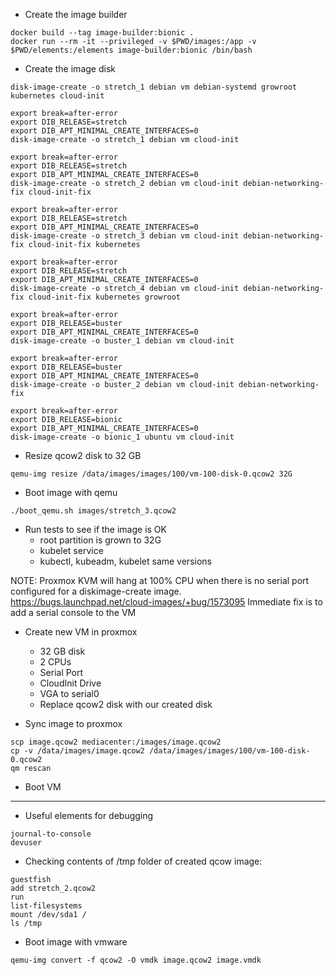 - Create the image builder
```
docker build --tag image-builder:bionic .
docker run --rm -it --privileged -v $PWD/images:/app -v $PWD/elements:/elements image-builder:bionic /bin/bash
```

- Create the image disk
```
disk-image-create -o stretch_1 debian vm debian-systemd growroot kubernetes cloud-init

export break=after-error
export DIB_RELEASE=stretch
export DIB_APT_MINIMAL_CREATE_INTERFACES=0
disk-image-create -o stretch_1 debian vm cloud-init

export break=after-error
export DIB_RELEASE=stretch
export DIB_APT_MINIMAL_CREATE_INTERFACES=0
disk-image-create -o stretch_2 debian vm cloud-init debian-networking-fix cloud-init-fix

export break=after-error
export DIB_RELEASE=stretch
export DIB_APT_MINIMAL_CREATE_INTERFACES=0
disk-image-create -o stretch_3 debian vm cloud-init debian-networking-fix cloud-init-fix kubernetes

export break=after-error
export DIB_RELEASE=stretch
export DIB_APT_MINIMAL_CREATE_INTERFACES=0
disk-image-create -o stretch_4 debian vm cloud-init debian-networking-fix cloud-init-fix kubernetes growroot

export break=after-error
export DIB_RELEASE=buster
export DIB_APT_MINIMAL_CREATE_INTERFACES=0
disk-image-create -o buster_1 debian vm cloud-init 

export break=after-error
export DIB_RELEASE=buster
export DIB_APT_MINIMAL_CREATE_INTERFACES=0
disk-image-create -o buster_2 debian vm cloud-init debian-networking-fix

export break=after-error
export DIB_RELEASE=bionic
export DIB_APT_MINIMAL_CREATE_INTERFACES=0
disk-image-create -o bionic_1 ubuntu vm cloud-init
```

- Resize qcow2 disk to 32 GB
```
qemu-img resize /data/images/images/100/vm-100-disk-0.qcow2 32G
```

- Boot image with qemu 
```
./boot_qemu.sh images/stretch_3.qcow2
```

- Run tests to see if the image is OK
  - root partition is grown to 32G
  - kubelet service
  - kubectl, kubeadm, kubelet same versions

NOTE: Proxmox KVM will hang at 100% CPU when there is no serial port configured for a diskimage-create image.
https://bugs.launchpad.net/cloud-images/+bug/1573095
Immediate fix is to add a serial console to the VM
- Create new VM in proxmox
  - 32 GB disk
  - 2 CPUs
  - Serial Port
  - CloudInit Drive
  - VGA to serial0
  - Replace qcow2 disk with our created disk

- Sync image to proxmox
```
scp image.qcow2 mediacenter:/images/image.qcow2
cp -v /data/images/image.qcow2 /data/images/images/100/vm-100-disk-0.qcow2
qm rescan
```

- Boot VM

---

- Useful elements for debugging
```
journal-to-console
devuser
```

- Checking contents of /tmp folder of created qcow image:
```
guestfish
add stretch_2.qcow2
run
list-filesystems
mount /dev/sda1 /
ls /tmp
```

- Boot image with vmware
```
qemu-img convert -f qcow2 -O vmdk image.qcow2 image.vmdk
```

